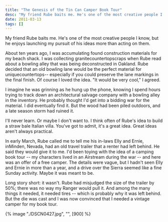 ```yaml
---
title: "The Genesis of the Tin Can Camper Book Tour"
desc: "My friend Rube baits me. He's one of the most creative people I know, but he enjoys launching my pursuit of his ideas more than acting on them."
date: 2011-03-13
tags: []
---
```


My friend Rube baits me. He's one of the most creative people I know, but he enjoys launching my pursuit of his ideas more than acting on them.

About ten years ago, I was accumulating found construction materials for my beach shack. I was collecting granitecountertopscraps when Rube read about a bowling alley that was being deconstructed in Oakland. Rube decided that an old bowling lane would be the perfect material for uniquecountertops-- especially if you could preserve the lane markings in the final finish. Of course I loved the idea. "It would be very cool," I agreed.

I imagine he was grinning as he hung up the phone, knowing I spend hours trying to track down an architectural salvage company with a bowling alley in the inventory. He probably thought I'd get into a bidding war for the material. I did eventually find it. But the wood had been piled outdoors, and a late season storm had ruined it.

I'll never learn. Or maybe I don't want to. I think often of Rube's idea to build a straw bale Italian villa. You've got to admit, it's a great idea. Great ideas aren't always practical.

In early March, Rube called me to tell me his in-laws Elly and Ernie, inMinden, Nevada, had an old travel trailer that a renter had left behind. He said they would give it to me. I'd been toying with the idea of a camping book tour -- my characters lived in an Airstream during the war -- and here was an offer of a free camper. The details were vague, but I hadn't seen Elly and Ernie in more than a year, and a drive over the Sierra seemed like a fine Sunday activity. Maybe it was meant to be.

Long story short: it wasn't. Rube had misjudged the size of the trailer by 50%; there was no way my Ranger would pull it. And among the many things it needed, it needed tires -- which is probably why it was left behind. But the die was cast and I was now convinced that I needed a vintage camper for my book tour.

{% image "./DSCN0427.jpg", "", [900] %}
